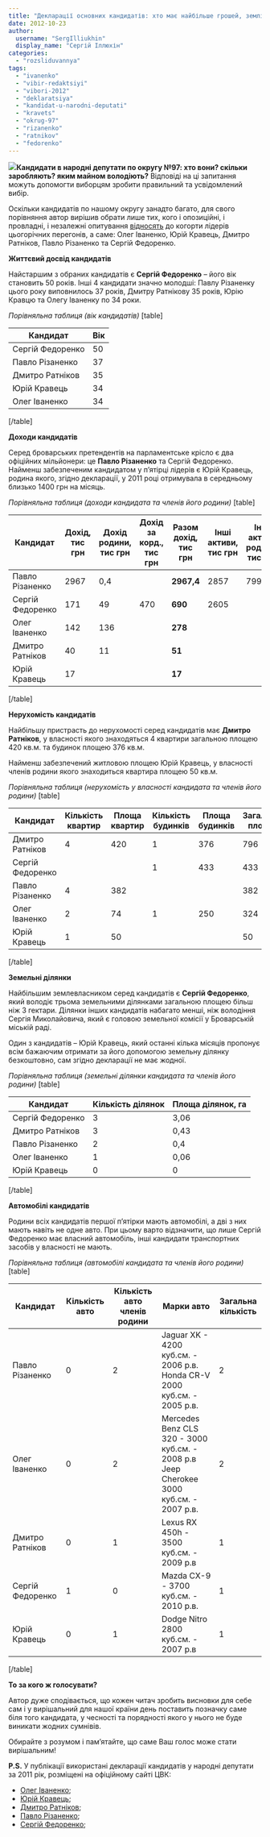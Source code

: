 ```yaml
---
title: "Декларації основних кандидатів: хто має найбільше грошей, землі, квартир та автівок?"
date: 2012-10-23
author: 
  username: "SergIlliukhin"
  display_name: "Сергій Іллюхін"
categories: 
  - "rozsliduvannya"
tags: 
  - "ivanenko"
  - "vibir-redaktsiyi"
  - "vibori-2012"
  - "deklaratsiya"
  - "kandidat-u-narodni-deputati"
  - "kravets"
  - "okrug-97"
  - "rizanenko"
  - "ratnikov"
  - "fedorenko"
---
```


[![](https://mpz.brovary.org/wp-content/uploads/2012/10/1253180627_zolotie_slitki.jpg)](https://mpz.brovary.org/wp-content/uploads/2012/10/1253180627_zolotie_slitki.jpg)**Кандидати в народні депутати по округу №97: хто вони? скільки заробляють? яким майном володіють?** Відповіді на ці запитання можуть допомогти виборцям зробити правильний та усвідомлений вибір.

Оскільки кандидатів по нашому округу занадто багато, для свого порівняння автор вирішив обрати лише тих, кого і опозиційні, і провладні, і незалежні опитування [відносять](https://mpz.brovary.org/reytingi-treba-vmiti-ne-lishe-malyuvati-a-y-publikuvati-analiz-zmi/ "Рейтинги треба вміти не лише малювати, а й публікувати: аналіз ЗМІ (доповнено)") до когорти лідерів цьогорічних перегонів, а саме: Олег Іваненко, Юрій Кравець, Дмитро Ратніков, Павло Різаненко та Сергій Федоренко.

**Життєвий досвід кандидатів**

Найстаршим з обраних кандидатів є **Сергій Федоренко** – його вік становить 50 років. Інші 4 кандидати значно молодші: Павлу Різаненку цього року виповнилось 37 років, Дмитру Ратнікову 35 років, Юрію Кравцю та Олегу Іваненку по 34 роки.

_Порівняльна таблиця (вік кандидатів)_ \[table\]

| **Кандидат** | **Вік** |
| --- | --- |
| Сергій Федоренко | 50 |
| Павло Різаненко | 37 |
| Дмитро Ратніков | 35 |
| Юрій Кравець | 34 |
| Олег Іваненко | 34 |

\[/table\]

**Доходи кандидатів**

Серед броварських претендентів на парламентське крісло є два офіційних мільйонери: це **Павло Різаненко** та Сергій Федоренко. Найменш забезпеченим кандидатом у п’ятірці лідерів є Юрій Кравець, родина якого, згідно декларації, у 2011 році отримувала в середньому близько 1400 грн на місяць.

_Порівняльна таблиця (доходи кандидата та членів його родини)_ \[table\]

 
| **Кандидат** | **Дохід, тис грн** | **Дохід родини, тис грн** | **Дохід за корд., тис грн** | **Разом дохід, тис грн** | **Інші активи, тис грн** | **Інші активи родини, тис грн** | **Разом інші активи,** тис грн |
| --- | --- | --- | --- | --- | --- | --- | --- |
| Павло Різаненко | 2967 | 0,4 |  | **2967,4** | 2857 | 799 | **3656** |
| Сергій Федоренко | 171 | 49 | 470 | **690** | 2605 |  | **2605** |
| Олег Іваненко | 142 | 136 |  | **278** |  |  | **0** |
| Дмитро Ратніков | 40 | 11 |  | **51** |  |  | **0** |
| Юрій Кравець | 17 |  |  | **17** |  |  | **0** |

\[/table\]

**Нерухомість кандидатів**

Найбільшу пристрасть до нерухомості серед кандидатів має **Дмитро Ратніков**, у власності якого знаходяться 4 квартири загальною площею 420 кв.м. та будинок площею 376 кв.м.

Найменш забезпечений житловою площею Юрій Кравець, у власності членів родини якого знаходиться квартира площею 50 кв.м.

_Порівняльна таблиця (нерухомість у власності кандидата та членів його родини)_ \[table\]

| **Кандидат** | **Кількість квартир** | **Площа квартир** | **Кількість будинків** | **Площа будинків** | **Загальна площа** |
| --- | --- | --- | --- | --- | --- |
| Дмитро Ратніков | 4 | 420 | 1 | 376 | 796 |
| Сергій Федоренко |  |  | 1 | 433 | 433 |
| Павло Різаненко | 4 | 382 |  |  | 382 |
| Олег Іваненко | 2 | 74 | 1 | 250 | 324 |
| Юрій Кравець | 1 | 50 |  |  | 50 |

\[/table\]

**Земельні ділянки**

Найбільшим землевласником серед кандидатів є **Сергій Федоренко**, який володіє трьома земельними ділянками загальною площею більш ніж 3 гектари. Ділянки інших кандидатів набагато менші, ніж володіння Сергія Миколайовича, який є головою земельної комісії у Броварській міській раді.

Один з кандидатів – Юрій Кравець, який останні кілька місяців пропонує всім бажаючим отримати за його допомогою земельну ділянку безкоштовно, сам згідно декларації не має жодної.

_Порівняльна таблиця (земельні ділянки кандидата та членів його родини)_ \[table\]

| Кандидат | Кількість ділянок | Площа ділянок, га |
| --- | --- | --- |
| Сергій Федоренко | 3 | 3,06 |
| Дмитро Ратніков | 3 | 0,43 |
| Павло Різаненко | 2 | 0,4 |
| Олег Іваненко | 1 | 0,06 |
| Юрій Кравець | 0 | 0 |

\[/table\]

**Автомобілі кандидатів**

Родини всіх кандидатів першої п’ятірки мають автомобілі, а дві з них мають навіть не одне авто. При цьому варто відзначити, що лише Сергій Федоренко має власний автомобіль, інші кандидати транспортних засобів у власності не мають.

_Порівняльна таблиця (автомобілі кандидата та членів його родини)_ \[table\]

| Кандидат | Кількість авто | Кількість авто членів родини | Марки авто | Загальна кількість |
| --- | --- | --- | --- | --- |
| Павло Різаненко | 0 | 2 | Jaguar XK - 4200 куб.см. - 2006 р.в.   Honda CR-V 2000 куб.см. - 2005 р.в. | 2 |
| Олег Іваненко | 0 | 2 | Mercedes Benz CLS 320 - 3000 куб.см. - 2008 р.в   Jeep Cherokee 3000 куб.см. - 2007 р.в. | 2 |
| Дмитро Ратніков | 0 | 1 | Lexus RX 450h - 3500 куб.см. - 2009 р.в | 1 |
| Сергій Федоренко | 1 | 0 | Mazda CX-9 - 3700 куб.см. - 2010 р.в. | 1 |
| Юрій Кравець | 0 | 1 | Dodge Nitro 2800 куб.см. - 2007 р.в | 1 |

\[/table\]

**То за кого ж голосувати?**

Автор дуже сподівається, що кожен читач зробить висновки для себе сам і у вирішальний для нашої країни день поставить позначку саме біля того кандидата, у чесності та порядності якого у нього не буде виникати жодних сумнівів.

Обирайте з розумом і пам’ятайте, що саме Ваш голос може стати вирішальним!

**P.S.** У публікації використані декларації кандидатів у народні депутати за 2011 рік, розміщені на офіційному сайті ЦВК:

- [Олег Іваненко](https://mpz.brovary.org/wp-content/uploads/2012/10/ivanenko-00007-7.pdf);
- [Юрій Кравець](https://mpz.brovary.org/wp-content/uploads/2012/10/kravec-06330-7.pdf);
- [Дмитро Ратніков](https://mpz.brovary.org/wp-content/uploads/2012/10/ratnikov-01032-7.pdf);
- [Павло Різаненко](https://mpz.brovary.org/wp-content/uploads/2012/10/rizanenko-02977-7.pdf);
- [Сергій Федоренко](https://mpz.brovary.org/wp-content/uploads/2012/10/fedorenko-01729-7.pdf);
